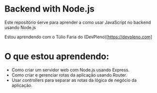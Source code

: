 # Backend with Node.js

Este repositório śerve para aprender a como usar JavaScript no backend usando Node.js

Estou aprendendo com o Túlio Faria do (DevPleno)[https://devpleno.com]

# O que estou aprendendo:

- Como criar um servidor web com Node.js usando Express.
- Como criar e gerenciar rotas da aplicação usando Router.
- Usar controllers para separar as rotas da lógica de negócio da aplicação.
